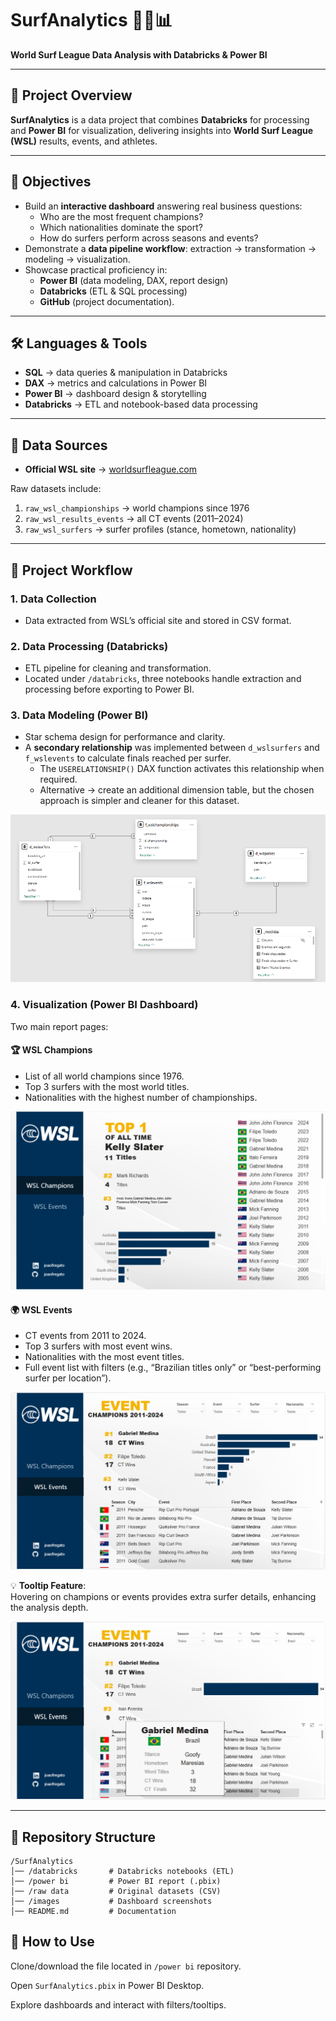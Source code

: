 # SurfAnalytics 🏄‍♂️📊  
**World Surf League Data Analysis with Databricks & Power BI**

[](https://github.com/joaofregato/SurfAnalytics/blob/main/imagens/WSL%202.jpg)

---

## 📌 Project Overview  
**SurfAnalytics** is a data project that combines **Databricks** for processing and **Power BI** for visualization, delivering insights into **World Surf League (WSL)** results, events, and athletes.  

---

## 🎯 Objectives
- Build an **interactive dashboard** answering real business questions:  
  - Who are the most frequent champions?  
  - Which nationalities dominate the sport?  
  - How do surfers perform across seasons and events?  
- Demonstrate a **data pipeline workflow**: extraction → transformation → modeling → visualization.  
- Showcase practical proficiency in:  
  - **Power BI** (data modeling, DAX, report design)  
  - **Databricks** (ETL & SQL processing)  
  - **GitHub** (project documentation).  

---

## 🛠️ Languages & Tools
- **SQL** → data queries & manipulation in Databricks  
- **DAX** → metrics and calculations in Power BI  
- **Power BI** → dashboard design & storytelling  
- **Databricks** → ETL and notebook-based data processing  

---

## 📂 Data Sources
- **Official WSL site** → [worldsurfleague.com](https://www.worldsurfleague.com)  

Raw datasets include:  
1. `raw_wsl_championships` → world champions since 1976  
2. `raw_wsl_results_events` → all CT events (2011–2024)  
3. `raw_wsl_surfers` → surfer profiles (stance, hometown, nationality)  

---

## 🔄 Project Workflow
### 1. **Data Collection**
- Data extracted from WSL’s official site and stored in CSV format.  

### 2. **Data Processing (Databricks)**
- ETL pipeline for cleaning and transformation.  
- Located under `/databricks`, three notebooks handle extraction and processing before exporting to Power BI.  

### 3. **Data Modeling (Power BI)**
- Star schema design for performance and clarity.  
- A **secondary relationship** was implemented between `d_wslsurfers` and `f_wslevents` to calculate finals reached per surfer.  
  - The `USERELATIONSHIP()` DAX function activates this relationship when required.  
  - Alternative → create an additional dimension table, but the chosen approach is simpler and cleaner for this dataset.
 
![📌 Model in the Dashboard:](https://github.com/joaofregato/SurfAnalytics/blob/main/imagens/modelo.png)

### 4. **Visualization (Power BI Dashboard)**
Two main report pages:  

#### 🏆 **WSL Champions**
- List of all world champions since 1976.  
- Top 3 surfers with the most world titles.  
- Nationalities with the highest number of championships.

![📌 WSL Champions Tab:](https://github.com/joaofregato/SurfAnalytics/blob/main/imagens/WSL%20Champions.png)

#### 🌍 **WSL Events**
- CT events from 2011 to 2024.  
- Top 3 surfers with most event wins.  
- Nationalities with the most event titles.  
- Full event list with filters (e.g., “Brazilian titles only” or “best-performing surfer per location”).

![📌 WSL Events Tab:](https://github.com/joaofregato/SurfAnalytics/blob/main/imagens/Wsl%20Events.png)

💡 **Tooltip Feature**:  
Hovering on champions or events provides extra surfer details, enhancing the analysis depth.  

![📌 WSL Tooltip Feature:](https://github.com/joaofregato/SurfAnalytics/blob/main/imagens/WSL%20tooltip.png)

---

## 📁 Repository Structure
```plaintext
/SurfAnalytics
│── /databricks       # Databricks notebooks (ETL)
│── /power bi         # Power BI report (.pbix)
│── /raw data         # Original datasets (CSV)
│── /images           # Dashboard screenshots
│── README.md         # Documentation
````

## 🚀 How to Use

Clone/download the file located in `/power bi` repository.

Open `SurfAnalytics.pbix` in Power BI Desktop.

Explore dashboards and interact with filters/tooltips.














